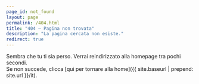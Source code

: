 ```yaml
---
page_id: not_found
layout: page
permalink: /404.html
title: "404 – Pagina non trovata"
description: "La pagina cercata non esiste."
redirect: true
---
```


<meta http-equiv="refresh" content="3; url={{ site.baseurl | prepend: site.url }}/it" />

Sembra che tu ti sia perso. Verrai reindirizzato alla homepage tra pochi secondi.  
Se non succede, clicca [qui per tornare alla home]({{ site.baseurl | prepend: site.url }}/it).
